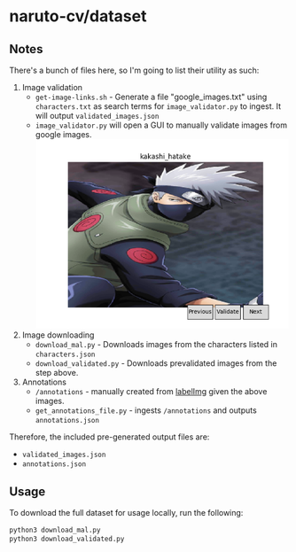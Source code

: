 # naruto-cv/dataset

## Notes
There's a bunch of files here, so I'm going to list their utility as such:
1. Image validation
    - `get-image-links.sh` - Generate a file "google_images.txt" using `characters.txt` as search terms for `image_validator.py` to ingest. It will output `validated_images.json`
    - `image_validator.py` will open a GUI to manually validate images from google images. ![](../readme-images/image_validator.png)
2. Image downloading
    - `download_mal.py` - Downloads images from the characters listed in `characters.json`
    - `download_validated.py` - Downloads prevalidated images from the step above.
3. Annotations
    - `/annotations` - manually created from [labelImg](https://github.com/tzutalin/labelImg) given the above images.
    - `get_annotations_file.py` - ingests `/annotations` and outputs `annotations.json`

Therefore, the included pre-generated output files are:
 - `validated_images.json`
 - `annotations.json`

## Usage
To download the full dataset for usage locally, run the following:
```
python3 download_mal.py
python3 download_validated.py
```
